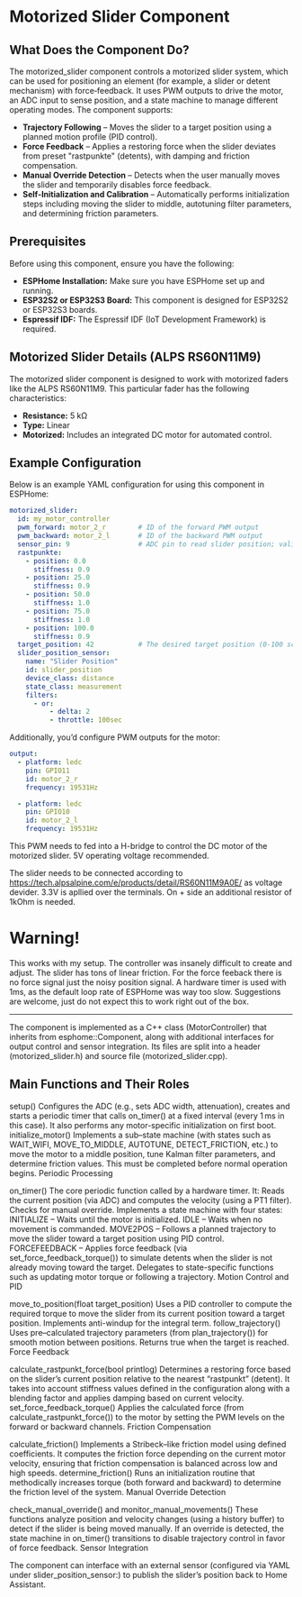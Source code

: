 # Motorized Slider Component

## What Does the Component Do?

The motorized_slider component controls a motorized slider system, which can be used for positioning an element (for example, a slider or detent mechanism) with force‐feedback. It uses PWM outputs to drive the motor, an ADC input to sense position, and a state machine to manage different operating modes. The component supports:

- **Trajectory Following** – Moves the slider to a target position using a planned motion profile (PID control).
- **Force Feedback** – Applies a restoring force when the slider deviates from preset "rastpunkte" (detents), with damping and friction compensation.
- **Manual Override Detection** – Detects when the user manually moves the slider and temporarily disables force feedback.
- **Self-Initialization and Calibration** – Automatically performs initialization steps including moving the slider to middle, autotuning filter parameters, and determining friction parameters.

## Prerequisites

Before using this component, ensure you have the following:

- **ESPHome Installation:** Make sure you have ESPHome set up and running.
- **ESP32S2 or ESP32S3 Board:** This component is designed for ESP32S2 or ESP32S3 boards.
- **Espressif IDF:** The Espressif IDF (IoT Development Framework) is required. 

## Motorized Slider Details (ALPS RS60N11M9)

The motorized slider component is designed to work with motorized faders like the ALPS RS60N11M9. This particular fader has the following characteristics:

- **Resistance:** 5 kΩ
- **Type:** Linear
- **Motorized:** Includes an integrated DC motor for automated control.

## Example Configuration

Below is an example YAML configuration for using this component in ESPHome:

```yaml
motorized_slider:
  id: my_motor_controller
  pwm_forward: motor_2_r        # ID of the forward PWM output
  pwm_backward: motor_2_l       # ID of the backward PWM output
  sensor_pin: 9                 # ADC pin to read slider position; validated via a custom ADC PIN validator
  rastpunkte:
    - position: 0.0
      stiffness: 0.9
    - position: 25.0
      stiffness: 0.9
    - position: 50.0  
      stiffness: 1.0
    - position: 75.0
      stiffness: 1.0
    - position: 100.0
      stiffness: 0.9
  target_position: 42           # The desired target position (0-100 scale)
  slider_position_sensor:
    name: "Slider Position"
    id: slider_position
    device_class: distance
    state_class: measurement
    filters:
      - or: 
          - delta: 2
          - throttle: 100sec
```
Additionally, you’d configure PWM outputs for the motor:
```yaml
output:
  - platform: ledc
    pin: GPIO11
    id: motor_2_r
    frequency: 19531Hz

  - platform: ledc
    pin: GPIO10
    id: motor_2_l
    frequency: 19531Hz
```

This PWM needs to fed into a H-bridge to control the DC motor of the motorized slider. 5V operating voltage recommended.

The slider needs to be connected according to https://tech.alpsalpine.com/e/products/detail/RS60N11M9A0E/ as voltage devider.
3.3V is apllied over the terminals. On + side an additional resistor of 1kOhm is needed.


# Warning! 

This works with my setup. The controller was insanely difficult to create and adjust. The slider has tons of linear friction. For the force feeback there is no force signal just the noisy position signal. A hardware timer is used with 1ms, as the default loop rate of ESPHome was way too slow.
Suggestions are welcome, just do not expect this to work right out of the box.


---

The component is implemented as a C++ class (MotorController) that inherits from esphome::Component, along with additional interfaces for output control and sensor integration. Its files are split into a header (motorized_slider.h) and source file (motorized_slider.cpp).

## Main Functions and Their Roles

setup()
Configures the ADC (e.g., sets ADC width, attenuation), creates and starts a periodic timer that calls on_timer() at a fixed interval (every 1 ms in this case). It also performs any motor-specific initialization on first boot.
initialize_motor()
Implements a sub–state machine (with states such as WAIT_WIFI, MOVE_TO_MIDDLE, AUTOTUNE, DETECT_FRICTION, etc.) to move the motor to a middle position, tune Kalman filter parameters, and determine friction values. This must be completed before normal operation begins.
Periodic Processing

on_timer()
The core periodic function called by a hardware timer. It:
Reads the current position (via ADC) and computes the velocity (using a PT1 filter).
Checks for manual override.
Implements a state machine with four states:
INITIALIZE – Waits until the motor is initialized.
IDLE – Waits when no movement is commanded.
MOVE2POS – Follows a planned trajectory to move the slider toward a target position using PID control.
FORCEFEEDBACK – Applies force feedback (via set_force_feedback_torque()) to simulate detents when the slider is not already moving toward the target.
Delegates to state-specific functions such as updating motor torque or following a trajectory.
Motion Control and PID

move_to_position(float target_position)
Uses a PID controller to compute the required torque to move the slider from its current position toward a target position. Implements anti-windup for the integral term.
follow_trajectory()
Uses pre–calculated trajectory parameters (from plan_trajectory()) for smooth motion between positions. Returns true when the target is reached.
Force Feedback

calculate_rastpunkt_force(bool printlog)
Determines a restoring force based on the slider’s current position relative to the nearest “rastpunkt” (detent). It takes into account stiffness values defined in the configuration along with a blending factor and applies damping based on current velocity.
set_force_feedback_torque()
Applies the calculated force (from calculate_rastpunkt_force()) to the motor by setting the PWM levels on the forward or backward channels.
Friction Compensation

calculate_friction()
Implements a Stribeck–like friction model using defined coefficients. It computes the friction force depending on the current motor velocity, ensuring that friction compensation is balanced across low and high speeds.
determine_friction()
Runs an initialization routine that methodically increases torque (both forward and backward) to determine the friction level of the system.
Manual Override Detection

check_manual_override() and monitor_manual_movements()
These functions analyze position and velocity changes (using a history buffer) to detect if the slider is being moved manually. If an override is detected, the state machine in on_timer() transitions to disable trajectory control in favor of force feedback.
Sensor Integration

The component can interface with an external sensor (configured via YAML under slider_position_sensor:) to publish the slider’s position back to Home Assistant.
